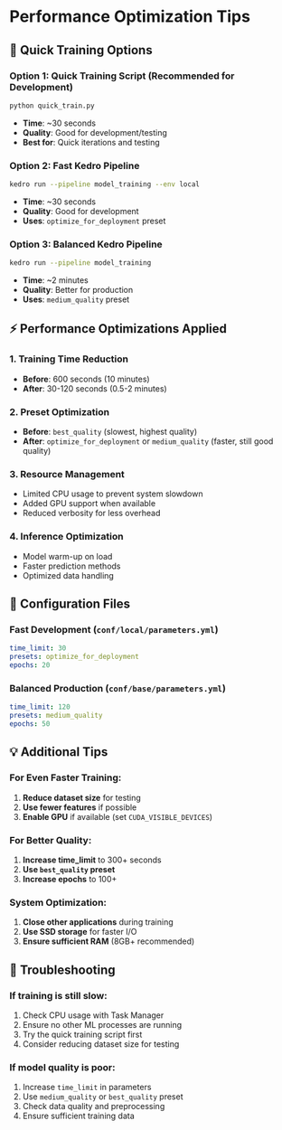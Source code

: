 # Performance Optimization Tips

## 🚀 Quick Training Options

### Option 1: Quick Training Script (Recommended for Development)
```bash
python quick_train.py
```
- **Time**: ~30 seconds
- **Quality**: Good for development/testing
- **Best for**: Quick iterations and testing

### Option 2: Fast Kedro Pipeline
```bash
kedro run --pipeline model_training --env local
```
- **Time**: ~30 seconds
- **Quality**: Good for development
- **Uses**: `optimize_for_deployment` preset

### Option 3: Balanced Kedro Pipeline
```bash
kedro run --pipeline model_training
```
- **Time**: ~2 minutes
- **Quality**: Better for production
- **Uses**: `medium_quality` preset

## ⚡ Performance Optimizations Applied

### 1. Training Time Reduction
- **Before**: 600 seconds (10 minutes)
- **After**: 30-120 seconds (0.5-2 minutes)

### 2. Preset Optimization
- **Before**: `best_quality` (slowest, highest quality)
- **After**: `optimize_for_deployment` or `medium_quality` (faster, still good quality)

### 3. Resource Management
- Limited CPU usage to prevent system slowdown
- Added GPU support when available
- Reduced verbosity for less overhead

### 4. Inference Optimization
- Model warm-up on load
- Faster prediction methods
- Optimized data handling

## 🔧 Configuration Files

### Fast Development (`conf/local/parameters.yml`)
```yaml
time_limit: 30
presets: optimize_for_deployment
epochs: 20
```

### Balanced Production (`conf/base/parameters.yml`)
```yaml
time_limit: 120
presets: medium_quality
epochs: 50
```

## 💡 Additional Tips

### For Even Faster Training:
1. **Reduce dataset size** for testing
2. **Use fewer features** if possible
3. **Enable GPU** if available (set `CUDA_VISIBLE_DEVICES`)

### For Better Quality:
1. **Increase time_limit** to 300+ seconds
2. **Use `best_quality` preset**
3. **Increase epochs** to 100+

### System Optimization:
1. **Close other applications** during training
2. **Use SSD storage** for faster I/O
3. **Ensure sufficient RAM** (8GB+ recommended)

## 🐛 Troubleshooting

### If training is still slow:
1. Check CPU usage with Task Manager
2. Ensure no other ML processes are running
3. Try the quick training script first
4. Consider reducing dataset size for testing

### If model quality is poor:
1. Increase `time_limit` in parameters
2. Use `medium_quality` or `best_quality` preset
3. Check data quality and preprocessing
4. Ensure sufficient training data 